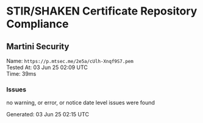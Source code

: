 # STIR/SHAKEN Certificate Repository Compliance

## Martini Security

Name: `https://p.mtsec.me/2e5a/cUlh-Xnqf9S7.pem`\
Tested At: 03 Jun 25 02:09 UTC\
Time: 39ms

### Issues

no warning, or error, or notice date level issues were found

Generated: 03 Jun 25 02:15 UTC